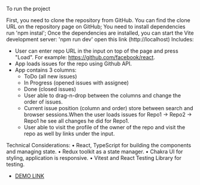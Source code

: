 To run the project

First, you need to clone the repository from GitHub. You can find the clone URL on the repository page on GitHub;
You need to install dependencies run 'npm instal';
Once the dependencies are installed, you can start the Vite development server: 'npm run dev'
open this link (http://localhost)
Includes:

- User can enter repo URL in the input on top of the page and press "Load". For example: https://github.com/facebook/react.
- App loads issues for the repo using Github API.
- App contains 3 columns:
  - ToDo (all new issues)
  - In Progress (opened issues with assignee)
  - Done (closed issues)
  - User able to drag-n-drop between the columns and change the order of issues.
  - Current issue position (column and order) store between search and browser sessions.When the user loads issues for Repo1 -> Repo2 -> Repo1 he see all changes he did for Repo1.
  - User able to visit the profile of the owner of the repo and visit the repo as well by links under the input.

Technical Considerations: • React, TypeScript for building the components and managing state. • Redux toolkit as a state manager. • Chakra UI for styling, application is responsive. • Vitest and React Testing Library for testing.

- [DEMO LINK]( https://ViktorAfk.github.io/kanban-test-task/) 
